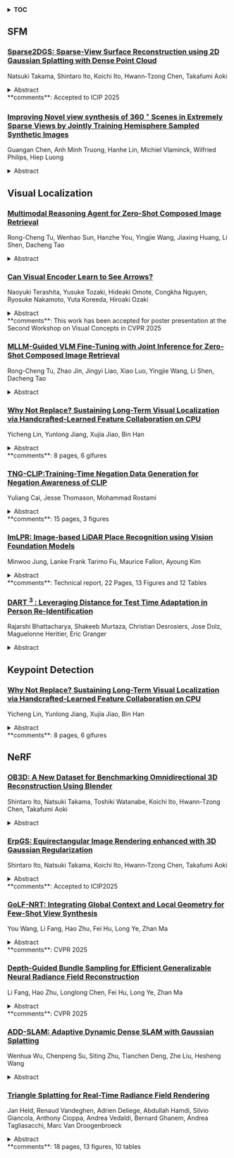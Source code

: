 <details>
  <summary><b>TOC</b></summary>
  <ol>
    <li><a href=#sfm>SFM</a></li>
      <ul>
        <li><a href=#Sparse2DGS:-Sparse-View-Surface-Reconstruction-using-2D-Gaussian-Splatting-with-Dense-Point-Cloud>Sparse2DGS: Sparse-View Surface Reconstruction using 2D Gaussian Splatting with Dense Point Cloud</a></li>
        <li><a href=#Improving-Novel-view-synthesis-of-360$^\circ$-Scenes-in-Extremely-Sparse-Views-by-Jointly-Training-Hemisphere-Sampled-Synthetic-Images>Improving Novel view synthesis of 360$^\circ$ Scenes in Extremely Sparse Views by Jointly Training Hemisphere Sampled Synthetic Images</a></li>
      </ul>
    </li>
    <li><a href=#visual-localization>Visual Localization</a></li>
      <ul>
        <li><a href=#Multimodal-Reasoning-Agent-for-Zero-Shot-Composed-Image-Retrieval>Multimodal Reasoning Agent for Zero-Shot Composed Image Retrieval</a></li>
        <li><a href=#Can-Visual-Encoder-Learn-to-See-Arrows?>Can Visual Encoder Learn to See Arrows?</a></li>
        <li><a href=#MLLM-Guided-VLM-Fine-Tuning-with-Joint-Inference-for-Zero-Shot-Composed-Image-Retrieval>MLLM-Guided VLM Fine-Tuning with Joint Inference for Zero-Shot Composed Image Retrieval</a></li>
        <li><a href=#Why-Not-Replace?-Sustaining-Long-Term-Visual-Localization-via-Handcrafted-Learned-Feature-Collaboration-on-CPU>Why Not Replace? Sustaining Long-Term Visual Localization via Handcrafted-Learned Feature Collaboration on CPU</a></li>
        <li><a href=#TNG-CLIP:Training-Time-Negation-Data-Generation-for-Negation-Awareness-of-CLIP>TNG-CLIP:Training-Time Negation Data Generation for Negation Awareness of CLIP</a></li>
        <li><a href=#ImLPR:-Image-based-LiDAR-Place-Recognition-using-Vision-Foundation-Models>ImLPR: Image-based LiDAR Place Recognition using Vision Foundation Models</a></li>
        <li><a href=#DART$^3$:-Leveraging-Distance-for-Test-Time-Adaptation-in-Person-Re-Identification>DART$^3$: Leveraging Distance for Test Time Adaptation in Person Re-Identification</a></li>
      </ul>
    </li>
    <li><a href=#keypoint-detection>Keypoint Detection</a></li>
      <ul>
        <li><a href=#Why-Not-Replace?-Sustaining-Long-Term-Visual-Localization-via-Handcrafted-Learned-Feature-Collaboration-on-CPU>Why Not Replace? Sustaining Long-Term Visual Localization via Handcrafted-Learned Feature Collaboration on CPU</a></li>
      </ul>
    </li>
    <li><a href=#nerf>NeRF</a></li>
      <ul>
        <li><a href=#OB3D:-A-New-Dataset-for-Benchmarking-Omnidirectional-3D-Reconstruction-Using-Blender>OB3D: A New Dataset for Benchmarking Omnidirectional 3D Reconstruction Using Blender</a></li>
        <li><a href=#ErpGS:-Equirectangular-Image-Rendering-enhanced-with-3D-Gaussian-Regularization>ErpGS: Equirectangular Image Rendering enhanced with 3D Gaussian Regularization</a></li>
        <li><a href=#GoLF-NRT:-Integrating-Global-Context-and-Local-Geometry-for-Few-Shot-View-Synthesis>GoLF-NRT: Integrating Global Context and Local Geometry for Few-Shot View Synthesis</a></li>
        <li><a href=#Depth-Guided-Bundle-Sampling-for-Efficient-Generalizable-Neural-Radiance-Field-Reconstruction>Depth-Guided Bundle Sampling for Efficient Generalizable Neural Radiance Field Reconstruction</a></li>
        <li><a href=#ADD-SLAM:-Adaptive-Dynamic-Dense-SLAM-with-Gaussian-Splatting>ADD-SLAM: Adaptive Dynamic Dense SLAM with Gaussian Splatting</a></li>
        <li><a href=#Triangle-Splatting-for-Real-Time-Radiance-Field-Rendering>Triangle Splatting for Real-Time Radiance Field Rendering</a></li>
      </ul>
    </li>
  </ol>
</details>

## SFM  

### [Sparse2DGS: Sparse-View Surface Reconstruction using 2D Gaussian Splatting with Dense Point Cloud](http://arxiv.org/abs/2505.19854)  
Natsuki Takama, Shintaro Ito, Koichi Ito, Hwann-Tzong Chen, Takafumi Aoki  
<details>  
  <summary>Abstract</summary>  
  <ol>  
    Gaussian Splatting (GS) has gained attention as a fast and effective method for novel view synthesis. It has also been applied to 3D reconstruction using multi-view images and can achieve fast and accurate 3D reconstruction. However, GS assumes that the input contains a large number of multi-view images, and therefore, the reconstruction accuracy significantly decreases when only a limited number of input images are available. One of the main reasons is the insufficient number of 3D points in the sparse point cloud obtained through Structure from Motion (SfM), which results in a poor initialization for optimizing the Gaussian primitives. We propose a new 3D reconstruction method, called Sparse2DGS, to enhance 2DGS in reconstructing objects using only three images. Sparse2DGS employs DUSt3R, a fundamental model for stereo images, along with COLMAP MVS to generate highly accurate and dense 3D point clouds, which are then used to initialize 2D Gaussians. Through experiments on the DTU dataset, we show that Sparse2DGS can accurately reconstruct the 3D shapes of objects using just three images.  
  </ol>  
</details>  
**comments**: Accepted to ICIP 2025  
  
### [Improving Novel view synthesis of 360 $^\circ$ Scenes in Extremely Sparse Views by Jointly Training Hemisphere Sampled Synthetic Images](http://arxiv.org/abs/2505.19264)  
Guangan Chen, Anh Minh Truong, Hanhe Lin, Michiel Vlaminck, Wilfried Philips, Hiep Luong  
<details>  
  <summary>Abstract</summary>  
  <ol>  
    Novel view synthesis in 360$^\circ$ scenes from extremely sparse input views is essential for applications like virtual reality and augmented reality. This paper presents a novel framework for novel view synthesis in extremely sparse-view cases. As typical structure-from-motion methods are unable to estimate camera poses in extremely sparse-view cases, we apply DUSt3R to estimate camera poses and generate a dense point cloud. Using the poses of estimated cameras, we densely sample additional views from the upper hemisphere space of the scenes, from which we render synthetic images together with the point cloud. Training 3D Gaussian Splatting model on a combination of reference images from sparse views and densely sampled synthetic images allows a larger scene coverage in 3D space, addressing the overfitting challenge due to the limited input in sparse-view cases. Retraining a diffusion-based image enhancement model on our created dataset, we further improve the quality of the point-cloud-rendered images by removing artifacts. We compare our framework with benchmark methods in cases of only four input views, demonstrating significant improvement in novel view synthesis under extremely sparse-view conditions for 360$^\circ$ scenes.  
  </ol>  
</details>  
  
  



## Visual Localization  

### [Multimodal Reasoning Agent for Zero-Shot Composed Image Retrieval](http://arxiv.org/abs/2505.19952)  
Rong-Cheng Tu, Wenhao Sun, Hanzhe You, Yingjie Wang, Jiaxing Huang, Li Shen, Dacheng Tao  
<details>  
  <summary>Abstract</summary>  
  <ol>  
    Zero-Shot Composed Image Retrieval (ZS-CIR) aims to retrieve target images given a compositional query, consisting of a reference image and a modifying text-without relying on annotated training data. Existing approaches often generate a synthetic target text using large language models (LLMs) to serve as an intermediate anchor between the compositional query and the target image. Models are then trained to align the compositional query with the generated text, and separately align images with their corresponding texts using contrastive learning. However, this reliance on intermediate text introduces error propagation, as inaccuracies in query-to-text and text-to-image mappings accumulate, ultimately degrading retrieval performance. To address these problems, we propose a novel framework by employing a Multimodal Reasoning Agent (MRA) for ZS-CIR. MRA eliminates the dependence on textual intermediaries by directly constructing triplets, <reference image, modification text, target image>, using only unlabeled image data. By training on these synthetic triplets, our model learns to capture the relationships between compositional queries and candidate images directly. Extensive experiments on three standard CIR benchmarks demonstrate the effectiveness of our approach. On the FashionIQ dataset, our method improves Average R@10 by at least 7.5\% over existing baselines; on CIRR, it boosts R@1 by 9.6\%; and on CIRCO, it increases mAP@5 by 9.5\%.  
  </ol>  
</details>  
  
### [Can Visual Encoder Learn to See Arrows?](http://arxiv.org/abs/2505.19944)  
Naoyuki Terashita, Yusuke Tozaki, Hideaki Omote, Congkha Nguyen, Ryosuke Nakamoto, Yuta Koreeda, Hiroaki Ozaki  
<details>  
  <summary>Abstract</summary>  
  <ol>  
    The diagram is a visual representation of a relationship illustrated with edges (lines or arrows), which is widely used in industrial and scientific communication. Although recognizing diagrams is essential for vision language models (VLMs) to comprehend domain-specific knowledge, recent studies reveal that many VLMs fail to identify edges in images. We hypothesize that these failures stem from an over-reliance on textual and positional biases, preventing VLMs from learning explicit edge features. Based on this idea, we empirically investigate whether the image encoder in VLMs can learn edge representation through training on a diagram dataset in which edges are biased neither by textual nor positional information. To this end, we conduct contrastive learning on an artificially generated diagram--caption dataset to train an image encoder and evaluate its diagram-related features on three tasks: probing, image retrieval, and captioning. Our results show that the finetuned model outperforms pretrained CLIP in all tasks and surpasses zero-shot GPT-4o and LLaVA-Mistral in the captioning task. These findings confirm that eliminating textual and positional biases fosters accurate edge recognition in VLMs, offering a promising path for advancing diagram understanding.  
  </ol>  
</details>  
**comments**: This work has been accepted for poster presentation at the Second
  Workshop on Visual Concepts in CVPR 2025  
  
### [MLLM-Guided VLM Fine-Tuning with Joint Inference for Zero-Shot Composed Image Retrieval](http://arxiv.org/abs/2505.19707)  
Rong-Cheng Tu, Zhao Jin, Jingyi Liao, Xiao Luo, Yingjie Wang, Li Shen, Dacheng Tao  
<details>  
  <summary>Abstract</summary>  
  <ol>  
    Existing Zero-Shot Composed Image Retrieval (ZS-CIR) methods typically train adapters that convert reference images into pseudo-text tokens, which are concatenated with the modifying text and processed by frozen text encoders in pretrained VLMs or LLMs. While this design leverages the strengths of large pretrained models, it only supervises the adapter to produce encoder-compatible tokens that loosely preserve visual semantics. Crucially, it does not directly optimize the composed query representation to capture the full intent of the composition or to align with the target semantics, thereby limiting retrieval performance, particularly in cases involving fine-grained or complex visual transformations. To address this problem, we propose MLLM-Guided VLM Fine-Tuning with Joint Inference (MVFT-JI), a novel approach that leverages a pretrained multimodal large language model (MLLM) to construct two complementary training tasks using only unlabeled images: target text retrieval taskand text-to-image retrieval task. By jointly optimizing these tasks, our method enables the VLM to inherently acquire robust compositional retrieval capabilities, supported by the provided theoretical justifications and empirical validation. Furthermore, during inference, we further prompt the MLLM to generate target texts from composed queries and compute retrieval scores by integrating similarities between (i) the composed query and candidate images, and (ii) the MLLM-generated target text and candidate images. This strategy effectively combines the VLM's semantic alignment strengths with the MLLM's reasoning capabilities.  
  </ol>  
</details>  
  
### [Why Not Replace? Sustaining Long-Term Visual Localization via Handcrafted-Learned Feature Collaboration on CPU](http://arxiv.org/abs/2505.18652)  
Yicheng Lin, Yunlong Jiang, Xujia Jiao, Bin Han  
<details>  
  <summary>Abstract</summary>  
  <ol>  
    Robust long-term visual localization in complex industrial environments is critical for mobile robotic systems. Existing approaches face limitations: handcrafted features are illumination-sensitive, learned features are computationally intensive, and semantic- or marker-based methods are environmentally constrained. Handcrafted and learned features share similar representations but differ functionally. Handcrafted features are optimized for continuous tracking, while learned features excel in wide-baseline matching. Their complementarity calls for integration rather than replacement. Building on this, we propose a hierarchical localization framework. It leverages real-time handcrafted feature extraction for relative pose estimation. In parallel, it employs selective learned keypoint detection on optimized keyframes for absolute positioning. This design enables CPU-efficient, long-term visual localization. Experiments systematically progress through three validation phases: Initially establishing feature complementarity through comparative analysis, followed by computational latency profiling across algorithm stages on CPU platforms. Final evaluation under photometric variations (including seasonal transitions and diurnal cycles) demonstrates 47% average error reduction with significantly improved localization consistency. The code implementation is publicly available at https://github.com/linyicheng1/ORB_SLAM3_localization.  
  </ol>  
</details>  
**comments**: 8 pages, 6 gifures  
  
### [TNG-CLIP:Training-Time Negation Data Generation for Negation Awareness of CLIP](http://arxiv.org/abs/2505.18434)  
Yuliang Cai, Jesse Thomason, Mohammad Rostami  
<details>  
  <summary>Abstract</summary>  
  <ol>  
    Vision-language models (VLMs), such as CLIP, have demonstrated strong performance across a range of downstream tasks. However, CLIP is still limited in negation understanding: the ability to recognize the absence or exclusion of a concept. Existing methods address the problem by using a large language model (LLM) to generate large-scale data of image captions containing negation for further fine-tuning CLIP. However, these methods are both time- and compute-intensive, and their evaluations are typically restricted to image-text matching tasks. To expand the horizon, we (1) introduce a training-time negation data generation pipeline such that negation captions are generated during the training stage, which only increases 2.5% extra training time, and (2) we propose the first benchmark, Neg-TtoI, for evaluating text-to-image generation models on prompts containing negation, assessing model's ability to produce semantically accurate images. We show that our proposed method, TNG-CLIP, achieves SOTA performance on diverse negation benchmarks of image-to-text matching, text-to-image retrieval, and image generation.  
  </ol>  
</details>  
**comments**: 15 pages, 3 figures  
  
### [ImLPR: Image-based LiDAR Place Recognition using Vision Foundation Models](http://arxiv.org/abs/2505.18364)  
Minwoo Jung, Lanke Frank Tarimo Fu, Maurice Fallon, Ayoung Kim  
<details>  
  <summary>Abstract</summary>  
  <ol>  
    LiDAR Place Recognition (LPR) is a key component in robotic localization, enabling robots to align current scans with prior maps of their environment. While Visual Place Recognition (VPR) has embraced Vision Foundation Models (VFMs) to enhance descriptor robustness, LPR has relied on task-specific models with limited use of pre-trained foundation-level knowledge. This is due to the lack of 3D foundation models and the challenges of using VFM with LiDAR point clouds. To tackle this, we introduce ImLPR, a novel pipeline that employs a pre-trained DINOv2 VFM to generate rich descriptors for LPR. To our knowledge, ImLPR is the first method to leverage a VFM to support LPR. ImLPR converts raw point clouds into Range Image Views (RIV) to leverage VFM in the LiDAR domain. It employs MultiConv adapters and Patch-InfoNCE loss for effective feature learning. We validate ImLPR using public datasets where it outperforms state-of-the-art (SOTA) methods in intra-session and inter-session LPR with top Recall@1 and F1 scores across various LiDARs. We also demonstrate that RIV outperforms Bird's-Eye-View (BEV) as a representation choice for adapting LiDAR for VFM. We release ImLPR as open source for the robotics community.  
  </ol>  
</details>  
**comments**: Technical report, 22 Pages, 13 Figures and 12 Tables  
  
### [DART $^3$ : Leveraging Distance for Test Time Adaptation in Person Re-Identification](http://arxiv.org/abs/2505.18337)  
Rajarshi Bhattacharya, Shakeeb Murtaza, Christian Desrosiers, Jose Dolz, Maguelonne Heritier, Eric Granger  
<details>  
  <summary>Abstract</summary>  
  <ol>  
    Person re-identification (ReID) models are known to suffer from camera bias, where learned representations cluster according to camera viewpoints rather than identity, leading to significant performance degradation under (inter-camera) domain shifts in real-world surveillance systems when new cameras are added to camera networks. State-of-the-art test-time adaptation (TTA) methods, largely designed for classification tasks, rely on classification entropy-based objectives that fail to generalize well to ReID, thus making them unsuitable for tackling camera bias. In this paper, we introduce DART$^3$, a TTA framework specifically designed to mitigate camera-induced domain shifts in person ReID. DART$^3$ (Distance-Aware Retrieval Tuning at Test Time) leverages a distance-based objective that aligns better with image retrieval tasks like ReID by exploiting the correlation between nearest-neighbor distance and prediction error. Unlike prior ReID-specific domain adaptation methods, DART$^3$ requires no source data, architectural modifications, or retraining, and can be deployed in both fully black-box and hybrid settings. Empirical evaluations on multiple ReID benchmarks indicate that DART$^3$ and DART$^3$ LITE, a lightweight alternative to the approach, consistently outperforms state-of-the-art TTA baselines, making for a viable option to online learning to mitigate the adverse effects of camera bias.  
  </ol>  
</details>  
  
  



## Keypoint Detection  

### [Why Not Replace? Sustaining Long-Term Visual Localization via Handcrafted-Learned Feature Collaboration on CPU](http://arxiv.org/abs/2505.18652)  
Yicheng Lin, Yunlong Jiang, Xujia Jiao, Bin Han  
<details>  
  <summary>Abstract</summary>  
  <ol>  
    Robust long-term visual localization in complex industrial environments is critical for mobile robotic systems. Existing approaches face limitations: handcrafted features are illumination-sensitive, learned features are computationally intensive, and semantic- or marker-based methods are environmentally constrained. Handcrafted and learned features share similar representations but differ functionally. Handcrafted features are optimized for continuous tracking, while learned features excel in wide-baseline matching. Their complementarity calls for integration rather than replacement. Building on this, we propose a hierarchical localization framework. It leverages real-time handcrafted feature extraction for relative pose estimation. In parallel, it employs selective learned keypoint detection on optimized keyframes for absolute positioning. This design enables CPU-efficient, long-term visual localization. Experiments systematically progress through three validation phases: Initially establishing feature complementarity through comparative analysis, followed by computational latency profiling across algorithm stages on CPU platforms. Final evaluation under photometric variations (including seasonal transitions and diurnal cycles) demonstrates 47% average error reduction with significantly improved localization consistency. The code implementation is publicly available at https://github.com/linyicheng1/ORB_SLAM3_localization.  
  </ol>  
</details>  
**comments**: 8 pages, 6 gifures  
  
  



## NeRF  

### [OB3D: A New Dataset for Benchmarking Omnidirectional 3D Reconstruction Using Blender](http://arxiv.org/abs/2505.20126)  
Shintaro Ito, Natsuki Takama, Toshiki Watanabe, Koichi Ito, Hwann-Tzong Chen, Takafumi Aoki  
<details>  
  <summary>Abstract</summary>  
  <ol>  
    Recent advancements in radiance field rendering, exemplified by Neural Radiance Fields (NeRF) and 3D Gaussian Splatting (3DGS), have significantly progressed 3D modeling and reconstruction. The use of multiple 360-degree omnidirectional images for these tasks is increasingly favored due to advantages in data acquisition and comprehensive scene capture. However, the inherent geometric distortions in common omnidirectional representations, such as equirectangular projection (particularly severe in polar regions and varying with latitude), pose substantial challenges to achieving high-fidelity 3D reconstructions. Current datasets, while valuable, often lack the specific focus, scene composition, and ground truth granularity required to systematically benchmark and drive progress in overcoming these omnidirectional-specific challenges. To address this critical gap, we introduce Omnidirectional Blender 3D (OB3D), a new synthetic dataset curated for advancing 3D reconstruction from multiple omnidirectional images. OB3D features diverse and complex 3D scenes generated from Blender 3D projects, with a deliberate emphasis on challenging scenarios. The dataset provides comprehensive ground truth, including omnidirectional RGB images, precise omnidirectional camera parameters, and pixel-aligned equirectangular maps for depth and normals, alongside evaluation metrics. By offering a controlled yet challenging environment, OB3Daims to facilitate the rigorous evaluation of existing methods and prompt the development of new techniques to enhance the accuracy and reliability of 3D reconstruction from omnidirectional images.  
  </ol>  
</details>  
  
### [ErpGS: Equirectangular Image Rendering enhanced with 3D Gaussian Regularization](http://arxiv.org/abs/2505.19883)  
Shintaro Ito, Natsuki Takama, Koichi Ito, Hwann-Tzong Chen, Takafumi Aoki  
<details>  
  <summary>Abstract</summary>  
  <ol>  
    The use of multi-view images acquired by a 360-degree camera can reconstruct a 3D space with a wide area. There are 3D reconstruction methods from equirectangular images based on NeRF and 3DGS, as well as Novel View Synthesis (NVS) methods. On the other hand, it is necessary to overcome the large distortion caused by the projection model of a 360-degree camera when equirectangular images are used. In 3DGS-based methods, the large distortion of the 360-degree camera model generates extremely large 3D Gaussians, resulting in poor rendering accuracy. We propose ErpGS, which is Omnidirectional GS based on 3DGS to realize NVS addressing the problems. ErpGS introduce some rendering accuracy improvement techniques: geometric regularization, scale regularization, and distortion-aware weights and a mask to suppress the effects of obstacles in equirectangular images. Through experiments on public datasets, we demonstrate that ErpGS can render novel view images more accurately than conventional methods.  
  </ol>  
</details>  
**comments**: Accepted to ICIP2025  
  
### [GoLF-NRT: Integrating Global Context and Local Geometry for Few-Shot View Synthesis](http://arxiv.org/abs/2505.19813)  
You Wang, Li Fang, Hao Zhu, Fei Hu, Long Ye, Zhan Ma  
<details>  
  <summary>Abstract</summary>  
  <ol>  
    Neural Radiance Fields (NeRF) have transformed novel view synthesis by modeling scene-specific volumetric representations directly from images. While generalizable NeRF models can generate novel views across unknown scenes by learning latent ray representations, their performance heavily depends on a large number of multi-view observations. However, with limited input views, these methods experience significant degradation in rendering quality. To address this limitation, we propose GoLF-NRT: a Global and Local feature Fusion-based Neural Rendering Transformer. GoLF-NRT enhances generalizable neural rendering from few input views by leveraging a 3D transformer with efficient sparse attention to capture global scene context. In parallel, it integrates local geometric features extracted along the epipolar line, enabling high-quality scene reconstruction from as few as 1 to 3 input views. Furthermore, we introduce an adaptive sampling strategy based on attention weights and kernel regression, improving the accuracy of transformer-based neural rendering. Extensive experiments on public datasets show that GoLF-NRT achieves state-of-the-art performance across varying numbers of input views, highlighting the effectiveness and superiority of our approach. Code is available at https://github.com/KLMAV-CUC/GoLF-NRT.  
  </ol>  
</details>  
**comments**: CVPR 2025  
  
### [Depth-Guided Bundle Sampling for Efficient Generalizable Neural Radiance Field Reconstruction](http://arxiv.org/abs/2505.19793)  
Li Fang, Hao Zhu, Longlong Chen, Fei Hu, Long Ye, Zhan Ma  
<details>  
  <summary>Abstract</summary>  
  <ol>  
    Recent advancements in generalizable novel view synthesis have achieved impressive quality through interpolation between nearby views. However, rendering high-resolution images remains computationally intensive due to the need for dense sampling of all rays. Recognizing that natural scenes are typically piecewise smooth and sampling all rays is often redundant, we propose a novel depth-guided bundle sampling strategy to accelerate rendering. By grouping adjacent rays into a bundle and sampling them collectively, a shared representation is generated for decoding all rays within the bundle. To further optimize efficiency, our adaptive sampling strategy dynamically allocates samples based on depth confidence, concentrating more samples in complex regions while reducing them in smoother areas. When applied to ENeRF, our method achieves up to a 1.27 dB PSNR improvement and a 47% increase in FPS on the DTU dataset. Extensive experiments on synthetic and real-world datasets demonstrate state-of-the-art rendering quality and up to 2x faster rendering compared to existing generalizable methods. Code is available at https://github.com/KLMAV-CUC/GDB-NeRF.  
  </ol>  
</details>  
**comments**: CVPR 2025  
  
### [ADD-SLAM: Adaptive Dynamic Dense SLAM with Gaussian Splatting](http://arxiv.org/abs/2505.19420)  
Wenhua Wu, Chenpeng Su, Siting Zhu, Tianchen Deng, Zhe Liu, Hesheng Wang  
<details>  
  <summary>Abstract</summary>  
  <ol>  
    Recent advancements in Neural Radiance Fields (NeRF) and 3D Gaussian-based Simultaneous Localization and Mapping (SLAM) methods have demonstrated exceptional localization precision and remarkable dense mapping performance. However, dynamic objects introduce critical challenges by disrupting scene consistency, leading to tracking drift and mapping artifacts. Existing methods that employ semantic segmentation or object detection for dynamic identification and filtering typically rely on predefined categorical priors, while discarding dynamic scene information crucial for robotic applications such as dynamic obstacle avoidance and environmental interaction. To overcome these challenges, we propose ADD-SLAM: an Adaptive Dynamic Dense SLAM framework based on Gaussian splitting. We design an adaptive dynamic identification mechanism grounded in scene consistency analysis, comparing geometric and textural discrepancies between real-time observations and historical maps. Ours requires no predefined semantic category priors and adaptively discovers scene dynamics. Precise dynamic object recognition effectively mitigates interference from moving targets during localization. Furthermore, we propose a dynamic-static separation mapping strategy that constructs a temporal Gaussian model to achieve online incremental dynamic modeling. Experiments conducted on multiple dynamic datasets demonstrate our method's flexible and accurate dynamic segmentation capabilities, along with state-of-the-art performance in both localization and mapping.  
  </ol>  
</details>  
  
### [Triangle Splatting for Real-Time Radiance Field Rendering](http://arxiv.org/abs/2505.19175)  
Jan Held, Renaud Vandeghen, Adrien Deliege, Abdullah Hamdi, Silvio Giancola, Anthony Cioppa, Andrea Vedaldi, Bernard Ghanem, Andrea Tagliasacchi, Marc Van Droogenbroeck  
<details>  
  <summary>Abstract</summary>  
  <ol>  
    The field of computer graphics was revolutionized by models such as Neural Radiance Fields and 3D Gaussian Splatting, displacing triangles as the dominant representation for photogrammetry. In this paper, we argue for a triangle comeback. We develop a differentiable renderer that directly optimizes triangles via end-to-end gradients. We achieve this by rendering each triangle as differentiable splats, combining the efficiency of triangles with the adaptive density of representations based on independent primitives. Compared to popular 2D and 3D Gaussian Splatting methods, our approach achieves higher visual fidelity, faster convergence, and increased rendering throughput. On the Mip-NeRF360 dataset, our method outperforms concurrent non-volumetric primitives in visual fidelity and achieves higher perceptual quality than the state-of-the-art Zip-NeRF on indoor scenes. Triangles are simple, compatible with standard graphics stacks and GPU hardware, and highly efficient: for the \textit{Garden} scene, we achieve over 2,400 FPS at 1280x720 resolution using an off-the-shelf mesh renderer. These results highlight the efficiency and effectiveness of triangle-based representations for high-quality novel view synthesis. Triangles bring us closer to mesh-based optimization by combining classical computer graphics with modern differentiable rendering frameworks. The project page is https://trianglesplatting.github.io/  
  </ol>  
</details>  
**comments**: 18 pages, 13 figures, 10 tables  
  
  



